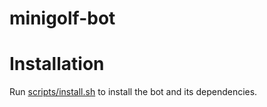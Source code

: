 # minigolf-bot

# Installation

Run [scripts/install.sh](scripts/install.sh) to install the bot and its dependencies.
